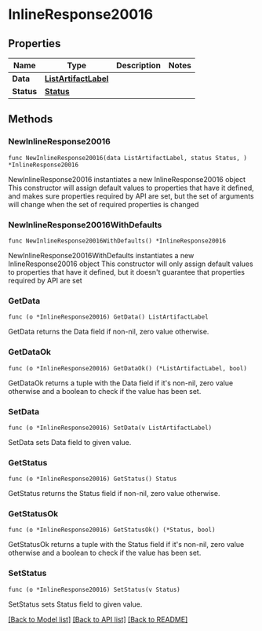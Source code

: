 # InlineResponse20016

## Properties

Name | Type | Description | Notes
------------ | ------------- | ------------- | -------------
**Data** | [**ListArtifactLabel**](ListArtifactLabel.md) |  | 
**Status** | [**Status**](Status.md) |  | 

## Methods

### NewInlineResponse20016

`func NewInlineResponse20016(data ListArtifactLabel, status Status, ) *InlineResponse20016`

NewInlineResponse20016 instantiates a new InlineResponse20016 object
This constructor will assign default values to properties that have it defined,
and makes sure properties required by API are set, but the set of arguments
will change when the set of required properties is changed

### NewInlineResponse20016WithDefaults

`func NewInlineResponse20016WithDefaults() *InlineResponse20016`

NewInlineResponse20016WithDefaults instantiates a new InlineResponse20016 object
This constructor will only assign default values to properties that have it defined,
but it doesn't guarantee that properties required by API are set

### GetData

`func (o *InlineResponse20016) GetData() ListArtifactLabel`

GetData returns the Data field if non-nil, zero value otherwise.

### GetDataOk

`func (o *InlineResponse20016) GetDataOk() (*ListArtifactLabel, bool)`

GetDataOk returns a tuple with the Data field if it's non-nil, zero value otherwise
and a boolean to check if the value has been set.

### SetData

`func (o *InlineResponse20016) SetData(v ListArtifactLabel)`

SetData sets Data field to given value.


### GetStatus

`func (o *InlineResponse20016) GetStatus() Status`

GetStatus returns the Status field if non-nil, zero value otherwise.

### GetStatusOk

`func (o *InlineResponse20016) GetStatusOk() (*Status, bool)`

GetStatusOk returns a tuple with the Status field if it's non-nil, zero value otherwise
and a boolean to check if the value has been set.

### SetStatus

`func (o *InlineResponse20016) SetStatus(v Status)`

SetStatus sets Status field to given value.



[[Back to Model list]](../README.md#documentation-for-models) [[Back to API list]](../README.md#documentation-for-api-endpoints) [[Back to README]](../README.md)


